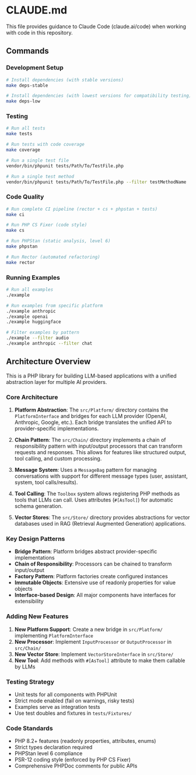 # CLAUDE.md

This file provides guidance to Claude Code (claude.ai/code) when working with code in this repository.

## Commands

### Development Setup
```bash
# Install dependencies (with stable versions)
make deps-stable

# Install dependencies (with lowest versions for compatibility testing)
make deps-low
```

### Testing
```bash
# Run all tests
make tests

# Run tests with code coverage
make coverage

# Run a single test file
vendor/bin/phpunit tests/Path/To/TestFile.php

# Run a single test method
vendor/bin/phpunit tests/Path/To/TestFile.php --filter testMethodName
```

### Code Quality
```bash
# Run complete CI pipeline (rector + cs + phpstan + tests)
make ci

# Run PHP CS Fixer (code style)
make cs

# Run PHPStan (static analysis, level 6)
make phpstan

# Run Rector (automated refactoring)
make rector
```

### Running Examples
```bash
# Run all examples
./example

# Run examples from specific platform
./example anthropic
./example openai
./example huggingface

# Filter examples by pattern
./example --filter audio
./example anthropic --filter chat
```

## Architecture Overview

This is a PHP library for building LLM-based applications with a unified abstraction layer for multiple AI providers.

### Core Architecture

1. **Platform Abstraction**: The `src/Platform/` directory contains the `PlatformInterface` and bridges for each LLM provider (OpenAI, Anthropic, Google, etc.). Each bridge translates the unified API to provider-specific implementations.

2. **Chain Pattern**: The `src/Chain/` directory implements a chain of responsibility pattern with input/output processors that can transform requests and responses. This allows for features like structured output, tool calling, and custom processing.

3. **Message System**: Uses a `MessageBag` pattern for managing conversations with support for different message types (user, assistant, system, tool calls/results).

4. **Tool Calling**: The `Toolbox` system allows registering PHP methods as tools that LLMs can call. Uses attributes (`#[AsTool]`) for automatic schema generation.

5. **Vector Stores**: The `src/Store/` directory provides abstractions for vector databases used in RAG (Retrieval Augmented Generation) applications.

### Key Design Patterns

- **Bridge Pattern**: Platform bridges abstract provider-specific implementations
- **Chain of Responsibility**: Processors can be chained to transform input/output
- **Factory Pattern**: Platform factories create configured instances
- **Immutable Objects**: Extensive use of readonly properties for value objects
- **Interface-based Design**: All major components have interfaces for extensibility

### Adding New Features

1. **New Platform Support**: Create a new bridge in `src/Platform/` implementing `PlatformInterface`
2. **New Processor**: Implement `InputProcessor` or `OutputProcessor` in `src/Chain/`
3. **New Vector Store**: Implement `VectorStoreInterface` in `src/Store/`
4. **New Tool**: Add methods with `#[AsTool]` attribute to make them callable by LLMs

### Testing Strategy

- Unit tests for all components with PHPUnit
- Strict mode enabled (fail on warnings, risky tests)
- Examples serve as integration tests
- Use test doubles and fixtures in `tests/Fixtures/`

### Code Standards

- PHP 8.2+ features (readonly properties, attributes, enums)
- Strict types declaration required
- PHPStan level 6 compliance
- PSR-12 coding style (enforced by PHP CS Fixer)
- Comprehensive PHPDoc comments for public APIs